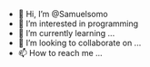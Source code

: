 - 👋 Hi, I’m @Samuelsomo
- 👀 I’m interested in programming
- 🌱 I’m currently learning ...
- 💞️ I’m looking to collaborate on ...
- 📫 How to reach me ...

<!---
Samuelsomo/Samuelsomo is a ✨ special ✨ repository because its `README.md` (this file) appears on your GitHub profile.
You can click the Preview link to take a look at your changes.
--->
